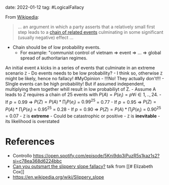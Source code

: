 date: 2022-01-12
tag: #LogicalFallacy

From [Wikipedia]():
> ... an argument in which a party asserts that a relatively small first step leads to a [chain of related events](https://en.wikipedia.org/wiki/Chain_of_events "Chain of events") culminating in some significant (usually negative) effect ...

- Chain should be of low probability events.
	- For example: "communist control of vietnam => event => ... => global spread of authoritarian regimes.

An initial event `A` kicks in a series of events that culminate in an extreme scenario `Z`
	- Do events needs to be low probability?
		-  I think so, otherwise `Z` might be likely, hence no fallacy!  #MyOpinion 
			- !!!No! They actually don't!!!
		- SIngle events can be high probability! But if assumed independent, multiplying them together whill result in low probabiliyt of Z.
		- Assume A leads to Z requires a chain of 25 events with  $P(A) = P(e_i) = p \forall i \in {1, .., 24}$. - If $p = 0.99$ => $P(Z) = P(A) * \prod_i P(e_i)$ = $0.99 ^{25}$ = 0.77
		  - If $p = 0.95$ => $P(Z) = P(A) * \prod_i P(e_i)$ = $0.95 ^{25}$ = 0.28
		  - If $p = 0.90$ => $P(Z) = P(A) * \prod_i P(e_i)$ = $0.90 ^{25}$ = 0.07
	- `Z` is **extreme**
		- Could be catastrophic or positive
	- `Z` is **inevitable**
		- its likelihood is overstated
# References
- Controllo https://open.spotify.com/episode/5Kni9dq3iPuzR5s1kaz1s2?si=c78ea368d6224bbc
- [Can you outsmart the slippery slope fallacy?](https://www.youtube.com/watch?v=Qt4f7QrfRRc) talk from [[# Elizabeth Cox]] 
- https://en.wikipedia.org/wiki/Slippery_slope
